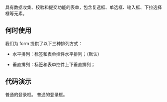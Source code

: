 具有数据收集、校验和提交功能的表单，包含复选框、单选框、输入框、下拉选择框等元素。

## 何时使用

我们为 form 提供了以下三种排列方式：

* 水平排列：标签和表单控件水平排列；（默认）

* 垂直排列：标签和表单控件上下垂直排列；

## 代码演示
<div>
  <nc-example>
    <nc-example-showcase>
      <example-form-login></example-form-login>
    </nc-example-showcase>
    <nc-example-legend title="登录框">普通的登录框。</nc-example-legend>
    <nc-example-code [code]="loginCode"></nc-example-code>
  </nc-example>

  <nc-example>
    <nc-example-showcase>
      <example-form-inline></example-form-inline>
    </nc-example-showcase>
    <nc-example-legend title="登录框">普通的登录框。</nc-example-legend>
    <nc-example-code [code]="inlineCode"></nc-example-code>
  </nc-example>
</div>
<div>
  <nc-markdown [data]="api"></nc-markdown>
</div>

